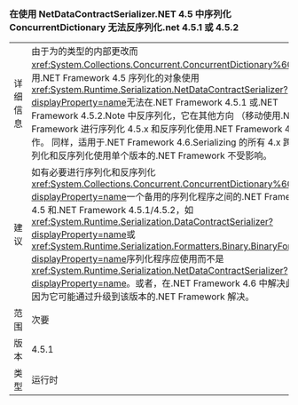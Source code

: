 ### <a name="a-concurrentdictionary-serialized-in-net-45-with-netdatacontractserializer-cannot-be-deserialized-by-net-451-or-452"></a>在使用 NetDataContractSerializer.NET 4.5 中序列化 ConcurrentDictionary 无法反序列化.net 4.5.1 或 4.5.2

|   |   |
|---|---|
|详细信息|由于为的类型的内部更改而<xref:System.Collections.Concurrent.ConcurrentDictionary%602>使用.NET Framework 4.5 序列化的对象使用<xref:System.Runtime.Serialization.NetDataContractSerializer?displayProperty=name>无法在.NET Framework 4.5.1 或.NET Framework 4.5.2.Note 中反序列化，它在其他方向 （移动使用.NET Framework 进行序列化 4.5.x 和反序列化使用.NET Framework 4.5) 的工作。 同样，适用于.NET Framework 4.6.Serializing 的所有 4.x 跨版本序列化和反序列化使用单个版本的.NET Framework 不受影响。|
|建议|如有必要进行序列化和反序列化<xref:System.Collections.Concurrent.ConcurrentDictionary%602?displayProperty=name>一个备用的序列化程序之间的.NET Framework 4.5 和.NET Framework 4.5.1/4.5.2，如<xref:System.Runtime.Serialization.DataContractSerializer?displayProperty=name>或<xref:System.Runtime.Serialization.Formatters.Binary.BinaryFormatter?displayProperty=name>序列化程序应使用而不是<xref:System.Runtime.Serialization.NetDataContractSerializer?displayProperty=name>。或者，在.NET Framework 4.6 中解决此问题，因为它可能通过升级到该版本的.NET Framework 解决。|
|范围|次要|
|版本|4.5.1|
|类型|运行时|

